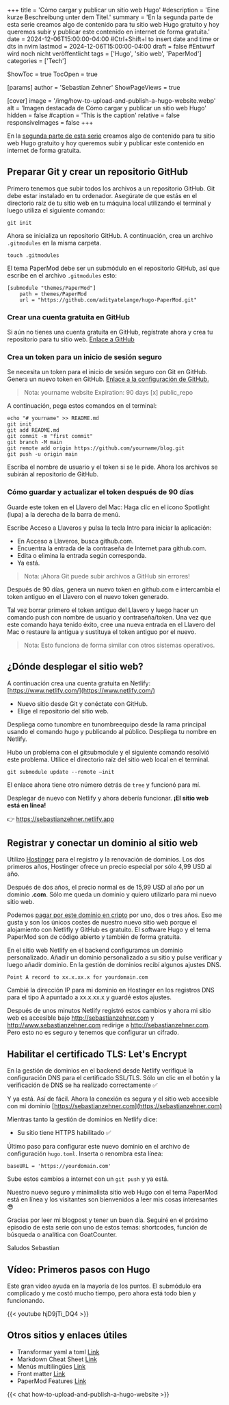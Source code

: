 +++
title = 'Cómo cargar y publicar un sitio web Hugo'
#description = 'Eine kurze Beschreibung unter dem Titel.'
summary = 'En la segunda parte de esta serie creamos algo de contenido para tu sitio web Hugo gratuito y hoy queremos subir y publicar este contenido en internet de forma gratuita.'
date = 2024-12-06T15:00:00-04:00 #Ctrl+Shift+I to insert date and time or dts in nvim
lastmod = 2024-12-06T15:00:00-04:00
draft = false #Entwurf wird noch nicht veröffentlicht
tags = ['Hugo', 'sitio web', 'PaperMod']
categories = ['Tech']

ShowToc = true
TocOpen = true

[params]
    author = 'Sebastian Zehner'
    ShowPageViews = true

[cover]
    image = '/img/how-to-upload-and-publish-a-hugo-website.webp'
    alt = 'Imagen destacada de Cómo cargar y publicar un sitio web Hugo'
    hidden = false
    #caption = 'This is the caption'
    relative = false
    responsiveImages = false
+++

En la [segunda parte de esta serie](/es/posts/how-to-create-content-for-your-free-hugo-website/) creamos algo de contenido para tu sitio web Hugo gratuito y hoy queremos subir y publicar este contenido en internet de forma gratuita.

## Preparar Git y crear un repositorio GitHub

Primero tenemos que subir todos los archivos a un repositorio GitHub. Git debe estar instalado en tu ordenador. Asegúrate de que estás en el directorio raíz de tu sitio web en tu máquina local utilizando el terminal y luego utiliza el siguiente comando:

```
git init
```

Ahora se inicializa un repositorio GitHub. A continuación, crea un archivo `.gitmodules` en la misma carpeta.

```
touch .gitmodules
```

El tema PaperMod debe ser un submódulo en el repositorio GitHub, así que escribe en el archivo `.gitmodules` esto:

```
[submodule "themes/PaperMod"]
	path = themes/PaperMod
	url = "https://github.com/adityatelange/hugo-PaperMod.git"
```

### Crear una cuenta gratuita en GitHub

Si aún no tienes una cuenta gratuita en GitHub, regístrate ahora y crea tu repositorio para tu sitio web. [Enlace a GitHub](https://github.com)

### Crea un token para un inicio de sesión seguro

Se necesita un token para el inicio de sesión seguro con Git en GitHub. Genera un nuevo token en GitHub.
[Enlace a la configuración de GitHub.](https://github.com/settings/tokens)

> Nota: yourname website
> Expiration: 90 days
> [x] public_repo

A continuación, pega estos comandos en el terminal:

```
echo "# yourname" >> README.md
git init
git add README.md
git commit -m "first commit"
git branch -M main
git remote add origin https://github.com/yourname/blog.git
git push -u origin main
```

Escriba el nombre de usuario y el token si se le pide. Ahora los archivos se subirán al repositorio de GitHub.

### Cómo guardar y actualizar el token después de 90 días

Guarde este token en el Llavero del Mac: Haga clic en el icono Spotlight (lupa) a la derecha de la barra de menú.

Escribe Acceso a Llaveros y pulsa la tecla Intro para iniciar la aplicación:

- En Acceso a Llaveros, busca github.com.
- Encuentra la entrada de la contraseña de Internet para github.com.
- Edita o elimina la entrada según corresponda.
- Ya está.

> Nota: ¡Ahora Git puede subir archivos a GitHub sin errores!

Después de 90 días, genera un nuevo token en github.com e intercambia el token antiguo en el Llavero con el nuevo token generado.

Tal vez borrar primero el token antiguo del Llavero y luego hacer un comando push con nombre de usuario y contraseña/token. Una vez que este comando haya tenido éxito, cree una nueva entrada en el Llavero del Mac o restaure la antigua y sustituya el token antiguo por el nuevo.

> Nota: Esto funciona de forma similar con otros sistemas operativos.

## ¿Dónde desplegar el sitio web?

A continuación crea una cuenta gratuita en Netlify: [https://www.netlify.com/](https://www.netlify.com/)

- Nuevo sitio desde Git y conéctate con GitHub.
- Elige el repositorio del sitio web.

Despliega como tunombre en tunombreequipo desde la rama principal usando el comando hugo y publicando al público. Despliega tu nombre en Netlify.

Hubo un problema con el gitsubmodule y el siguiente comando resolvió este problema. Utilice el directorio raíz del sitio web local en el terminal.

```
git submodule update --remote –init
```

El enlace ahora tiene otro número detrás de `tree` y funcionó para mí.

Desplegar de nuevo con Netlify y ahora debería funcionar. **¡El sitio web está en línea!**

👉 https://sebastianzehner.netlify.app

## Registrar y conectar un dominio al sitio web

Utilizo [Hostinger](https://bit.ly/3W9oyZG) para el registro y la renovación de dominios. Los dos primeros años, Hostinger ofrece un precio especial por sólo 4,99 USD al año.

Después de dos años, el precio normal es de 15,99 USD al año por un dominio **.com**. Sólo me queda un dominio y quiero utilizarlo para mi nuevo sitio web.

Podemos [pagar por este dominio en cripto](/es/posts/how-i-paid-for-my-domain-with-cryptocurrency/) por uno, dos o tres años. Eso me gusta y son los únicos costes de nuestro nuevo sitio web porque el alojamiento con Netlifly y GitHub es gratuito. El software Hugo y el tema PaperMod son de código abierto y también de forma gratuita.

En el sitio web Netlify en el backend configuramos un dominio personalizado. Añadir un dominio personalizado a su sitio y pulse verificar y luego añadir dominio. En la gestión de dominios recibí algunos ajustes DNS.

```
Point A record to xx.x.xx.x for yourdomain.com
```

Cambié la dirección IP para mi dominio en Hostinger en los registros DNS para el tipo A apuntado a xx.x.xx.x y guardé estos ajustes.

Después de unos minutos Netlify registró estos cambios y ahora mi sitio web es accesible bajo http://sebastianzehner.com y http://www.sebastianzehner.com redirige a http://sebastianzehner.com. Pero esto no es seguro y tenemos que configurar un cifrado.

## Habilitar el certificado TLS: Let's Encrypt

En la gestión de dominios en el backend desde Netlify verifiqué la configuración DNS para el certificado SSL/TLS. Sólo un clic en el botón y la verificación de DNS se ha realizado correctamente ✅

Y ya está. Así de fácil. Ahora la conexión es segura y el sitio web accesible con mi dominio [https://sebastianzehner.com](https://sebastianzehner.com)

Mientras tanto la gestión de dominios en Netlify dice:

- Su sitio tiene HTTPS habilitado ✅

Último paso para configurar este nuevo dominio en el archivo de configuración `hugo.toml`. Inserta o renombra esta línea:

```
baseURL = 'https://yourdomain.com'
```

Sube estos cambios a internet con un `git push` y ya está.

Nuestro nuevo seguro y minimalista sitio web Hugo con el tema PaperMod está en línea y los visitantes son bienvenidos a leer mis cosas interesantes 😎

Gracias por leer mi blogpost y tener un buen día. Seguiré en el próximo episodio de esta serie con uno de estos temas: shortcodes, función de búsqueda o analítica con GoatCounter.

Saludos Sebastian

## Vídeo: Primeros pasos con Hugo

Este gran video ayuda en la mayoría de los puntos. El submódulo era complicado y me costó mucho tiempo, pero ahora está todo bien y funcionando.

{{< youtube hjD9jTi_DQ4 >}}

## Otros sitios y enlaces útiles

- Transformar yaml a toml [Link](https://transform.tools/yaml-to-toml)
- Markdown Cheat Sheet [Link](https://www.markdownguide.org/cheat-sheet/)
- Menús multilingües [Link](https://gohugo.io/content-management/multilingual/#menus)
- Front matter [Link](https://gohugo.io/content-management/front-matter/)
- PaperMod Features [Link](https://github.com/adityatelange/hugo-PaperMod/wiki/Features)

{{< chat how-to-upload-and-publish-a-hugo-website >}}
